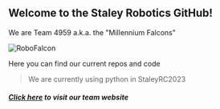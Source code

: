 ## Welcome to the Staley Robotics GitHub!
We are Team 4959 a.k.a. the "Millennium Falcons"

![RoboFalcon](https://static.wixstatic.com/media/a0c869_5d467ca9ac5d4120b341e3a79a067ab4~mv2.png/v1/fill/w_294,h_232,al_c,q_85,usm_0.66_1.00_0.01,enc_auto/Edited%20Image%202014-2-21-15_3_59_edited.png)

Here you can find our current repos and code
> We are currently using python in StaleyRC2023

##### [Click here](https://www.staleyrobotics.com/) to visit our team website
